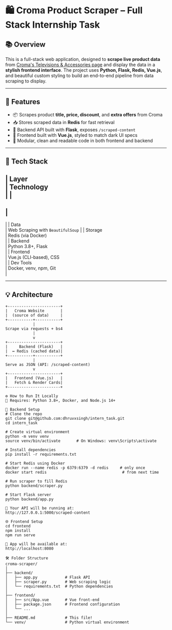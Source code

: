 # 🛍️ Croma Product Scraper – Full Stack Internship Task

## 📚 Overview  
This is a full-stack web application, designed to **scrape live product data** from [Croma's Televisions & Accessories page](https://www.croma.com/televisions-accessories/c/997) and display the data in a **stylish frontend interface**. The project uses **Python, Flask, Redis, Vue.js**, and beautiful custom styling to build an end-to-end pipeline from data scraping to display.

---

## 🚀 Features

- 📦 Scrapes product **title, price, discount**, and **extra offers** from Croma  
- 📥 Stores scraped data in **Redis** for fast retrieval  
- 🔌 Backend API built with **Flask**, exposes `/scraped-content`  
- 💅 Frontend built with **Vue.js**, styled to match dark UI specs  
- 🎯 Modular, clean and readable code in both frontend and backend

---

## 🧩 Tech Stack

|
 Layer      
|
 Technology                  
|
|
------------
|
-----------------------------
|
|
 Data       
|
 Web Scraping with 
`BeautifulSoup`
|
|
 Storage    
|
 Redis (via Docker)          
|
|
 Backend    
|
 Python 3.8+, Flask          
|
|
 Frontend   
|
 Vue.js (CLI-based), CSS     
|
|
 Dev Tools  
|
 Docker, venv, npm, Git      
|

---

## 💡 Architecture

```text
+-----------------------+
|   Croma Website       |
|  (source of data)     |
+-----------+-----------+
            |
Scrape via requests + bs4
            |
            v
+-----------------------+
|     Backend (Flask)   |
|  ↔ Redis (cached data)|
+-----------+-----------+
            |
Serve as JSON (API: /scraped-content)
            v
+-----------------------+
|   Frontend (Vue.js)   |
|   Fetch & Render Cards|
+-----------------------+

⚙️ How to Run It Locally
📌 Requires: Python 3.8+, Docker, and Node.js 14+

🔧 Backend Setup
# Clone the repo
git clone git@github.com:dhruvxsingh/intern_task.git
cd intern_task

# Create virtual environment
python -m venv venv
source venv/bin/activate       # On Windows: venv\Scripts\activate

# Install dependencies
pip install -r requirements.txt

# Start Redis using Docker
docker run --name redis -p 6379:6379 -d redis     # only once
docker start redis                                 # from next time

# Run scraper to fill Redis
python backend/scraper.py

# Start Flask server
python backend/app.py

📌 Your API will be running at:
http://127.0.0.1:5000/scraped-content

🌐 Frontend Setup
cd frontend
npm install
npm run serve

📌 App will be available at:
http://localhost:8080

🛠️ Folder Structure
croma-scraper/
│
├── backend/
│   ├── app.py            # Flask API
│   ├── scraper.py        # Web scraping logic
│   └── requirements.txt  # Python dependencies
│
├── frontend/
│   ├── src/App.vue       # Vue front-end
│   ├── package.json      # Frontend configuration
│   └── ...
│
├── README.md             # This file!
└── venv/                 # Python virtual environment
